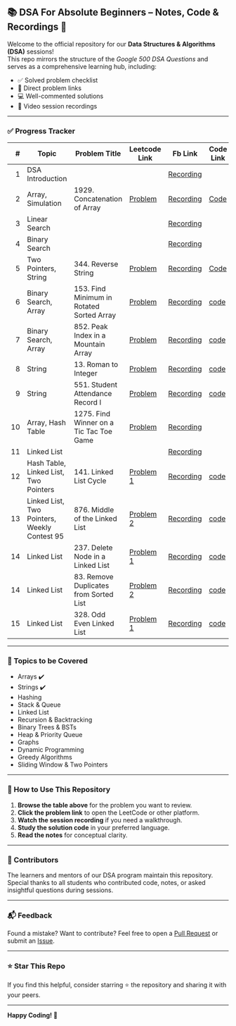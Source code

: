 ## 📚 DSA For Absolute Beginners – Notes, Code & Recordings 🎥

Welcome to the official repository for our **Data Structures & Algorithms (DSA)** sessions!  
This repo mirrors the structure of the *Google 500 DSA Questions* and serves as a comprehensive learning hub, including:

- ✅ Solved problem checklist  
- 🔗 Direct problem links  
- 💻 Well-commented solutions  
- 🎥 Video session recordings  

---

### ✅ Progress Tracker

| # | Topic     | Problem Title | Leetcode Link | Fb Link | Code Link |
|--:|-----------|---------------|--------------|--------|------|
| 1 | DSA Introduction  |       |       | [Recording](https://www.facebook.com/share/v/1CLkBVcrjB/) |       |
| 2 | Array, Simulation  | 1929. Concatenation of Array      | [Problem](https://leetcode.com/problems/concatenation-of-array/) | [Recording](https://www.facebook.com/share/v/1CKUTcYz1b/) | [Code](https://github.com/M-Hamza-Hassaan/DSA-Journey/tree/main/2058-concatenation-of-array) |
| 3 | Linear Search  |       |       | [Recording](https://www.facebook.com/share/v/1CLqpySjAJ/) |       |
| 4 | Binary Search  |       |       | [Recording](https://www.facebook.com/share/v/14FG5yGpzJx/) |       |
| 5 | Two Pointers, String  | 344. Reverse String      | [Problem](https://leetcode.com/problems/reverse-string) | [Recording](https://www.facebook.com/share/v/14DvW3jBPe1/) | [Code](https://github.com/M-Hamza-Hassaan/DSA-Journey/tree/main/0344-reverse-string) | 
| 6 | Binary Search, Array  |  153. Find Minimum in Rotated Sorted Array   | [Problem](https://leetcode.com/problems/find-minimum-in-rotated-sorted-array)      | [Recording](https://fb.watch/AZ-AJ0zB-r/) |    [code](https://github.com/M-Hamza-Hassaan/DSA-Journey/tree/main/0153-find-minimum-in-rotated-sorted-array)   |
| 7 | Binary Search, Array  |  852. Peak Index in a Mountain Array  | [Problem](https://leetcode.com/problems/peak-index-in-a-mountain-array/description/)      | [Recording](https://www.facebook.com/share/v/1DGK38YQxB/) |   [code](https://github.com/M-Hamza-Hassaan/DSA-Journey/tree/main/0882-peak-index-in-a-mountain-array)    |
| 8 | String  |  13. Roman to Integer   | [Problem](https://leetcode.com/problems/roman-to-integer/description/)      | [Recording](https://www.facebook.com/share/v/1Bw9KjGqe6/) |   [code](https://github.com/M-Hamza-Hassaan/DSA-Journey/tree/main/0013-roman-to-integer)    |
| 9 | String  |  551. Student Attendance Record I   | [Problem](https://leetcode.com/problems/student-attendance-record-i/description/)      | [Recording](https://www.facebook.com/share/v/1Cmg6WqCod/) |    [code](https://github.com/M-Hamza-Hassaan/DSA-Journey/tree/main/0551-student-attendance-record-i)   |      
| 10 | Array, Hash Table  |   1275. Find Winner on a Tic Tac Toe Game  | [Problem](https://leetcode.com/problems/find-winner-on-a-tic-tac-toe-game/description/)      | [Recording](https://www.facebook.com/share/v/1GSEpf7tCL/) |       |   
| 11 | Linked List  |     |    | [Recording](https://www.facebook.com/share/v/19gBn96qXq/) |       |   
| 12 | Hash Table, Linked List, Two Pointers  |  141. Linked List Cycle   |  [Problem 1](https://leetcode.com/problems/linked-list-cycle/description/?envType=problem-list-v2&envId=linked-list)  | [Recording](https://www.facebook.com/share/v/16hYaoj48G/) |   [code](https://github.com/M-Hamza-Hassaan/DSA-Journey/tree/main/0141-linked-list-cycle)    |   
| 13 | Linked List, Two Pointers, Weekly Contest 95  |  876. Middle of the Linked List   |  [Problem 2](https://leetcode.com/problems/middle-of-the-linked-list/description/?envType=problem-list-v2&envId=linked-list)  | [Recording](https://www.facebook.com/share/v/16hYaoj48G/) |   [code](https://github.com/M-Hamza-Hassaan/DSA-Journey/tree/main/0908-middle-of-the-linked-list)    |   
| 14 | Linked List  |  237. Delete Node in a Linked List  |  [Problem 1](https://leetcode.com/problems/delete-node-in-a-linked-list/description/)  | [Recording](https://www.facebook.com/share/v/1JXj8256Ak/) |   [code](https://github.com/M-Hamza-Hassaan/DSA-Journey/tree/main/0237-delete-node-in-a-linked-list)    |   
| 14 | Linked List  |  83. Remove Duplicates from Sorted List   |  [Problem 2](https://leetcode.com/problems/remove-duplicates-from-sorted-list/description/)  | [Recording](https://www.facebook.com/share/v/16hYaoj48G/) |   [code](https://github.com/M-Hamza-Hassaan/DSA-Journey/tree/main/0083-remove-duplicates-from-sorted-list)    |   
| 15 | Linked List  |  328. Odd Even Linked List  |  [Problem 1](https://leetcode.com/problems/odd-even-linked-list/description/)  | [Recording](https://www.facebook.com/share/v/12L9BUMSnLM/) |   [code](https://github.com/M-Hamza-Hassaan/DSA-Journey/tree/main/0328-odd-even-linked-list)    |   
---

### 🧠 Topics to be Covered

- Arrays  ✔️
- Strings  ✔️
- Hashing  
- Stack & Queue  
- Linked List  
- Recursion & Backtracking  
- Binary Trees & BSTs  
- Heap & Priority Queue  
- Graphs  
- Dynamic Programming  
- Greedy Algorithms  
- Sliding Window & Two Pointers

---

### 📌 How to Use This Repository

1. **Browse the table above** for the problem you want to review.
2. **Click the problem link** to open the LeetCode or other platform.
3. **Watch the session recording** if you need a walkthrough.
4. **Study the solution code** in your preferred language.
5. **Read the notes** for conceptual clarity.

---

### 🙌 Contributors

The learners and mentors of our DSA program maintain this repository.  
Special thanks to all students who contributed code, notes, or asked insightful questions during sessions.

---

### 📬 Feedback

Found a mistake? Want to contribute? Feel free to open a [Pull Request](https://github.com/M-Hamza-Hassaan/11AM-DSA-Volunteer/pulls) or submit an [Issue](https://github.com/M-Hamza-Hassaan/11AM-DSA-Volunteer/issues).

---

### ⭐ Star This Repo

If you find this helpful, consider starring ⭐ the repository and sharing it with your peers.

---

**Happy Coding! 🚀**

